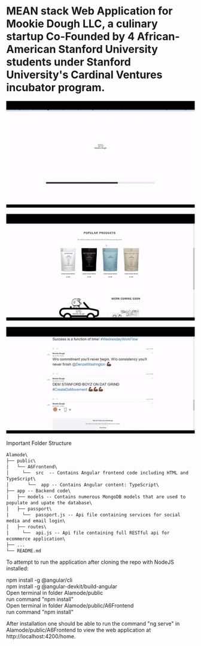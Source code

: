 # MEAN stack Web Application for Mookie Dough LLC, a culinary startup Co-Founded by 4 African-American Stanford University students under Stanford University's Cardinal Ventures incubator program.

![](MDough1.gif)

![](MDough2.gif)

![](MDough3.gif) 

Important Folder Structure

```
Alamode\
├── public\
│   └── A6Frontend\
│     └──  src  -- Contains Angular frontend code including HTML and TypeScript\
│       └──  app -- Contains Angular content: TypeScript\
├── app -- Backend code\
│   ├── models -- Contains numerous MongoDB models that are used to populate and upate the database\
│   ├── passport\
|     └──  passport.js -- Api file containing services for social media and email login\
│   ├── routes\
|     └──  api.js -- Api file containing full RESTful api for ecommerce application\
├── ...
└── README.md
```

To attempt to run the application after cloning the repo with NodeJS installed:

npm install -g @angular/cli\
npm install -g @angular-devkit/build-angular\
Open terminal in folder Alamode/public\
run command "npm install"\
Open terminal in folder Alamode/public/A6Frontend\
run command "npm install"

After installation one should be able to run the command "ng serve" in Alamode/public/A6Frontend to view the web application at http://localhost:4200/home. 

